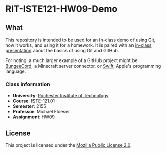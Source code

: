 RIT-ISTE121-HW09-Demo
=====================


## What

This repository is intended to be used for an in-class demo of using Git, how it works, and using it for a homework. It is paired with an [in-class presentation](https://docs.google.com/presentation/d/1YmOTkBa7w62LN8kqWmRzZiB9HJIthuBcF3Lw5JkgOM0/edit?usp=sharing) about the basics of using Git and GitHub.

For noting, a much larger example of a GitHub project might be [BungeeCord](https://github.com/SpigotMC/BungeeCord), a Minecraft server connector, or [Swift](https://github.com/apple/swift), Apple's programming language.

### Class information

* **University**: [Rochester Institute of Technology](https://rit.edu)
* **Course**: ISTE-121.01
* **Semester**: 2155
* **Professor**: Michael Floeser
* **Assignment**: HW09


## License

This project is licensed under the [Mozilla Public License 2.0](https://www.mozilla.org/en-US/MPL/).
